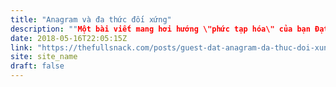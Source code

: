 ```yaml
---
title: "Anagram và đa thức đối xứng"
description: ""Một bài viết mang hơi hướng \"phức tạp hóa\" của bạn Đạt về cách tiếp cận và giải bài toán xác định Anagram...""
date: 2018-05-16T22:05:15Z
link: "https://thefullsnack.com/posts/guest-dat-anagram-da-thuc-doi-xung.html"
site: site_name
draft: false
---
```

